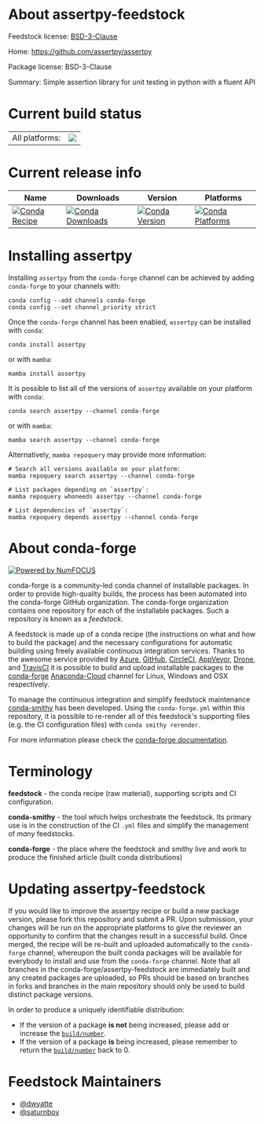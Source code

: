 About assertpy-feedstock
========================

Feedstock license: [BSD-3-Clause](https://github.com/conda-forge/assertpy-feedstock/blob/main/LICENSE.txt)

Home: https://github.com/assertpy/assertpy

Package license: BSD-3-Clause

Summary: Simple assertion library for unit testing in python with a fluent API

Current build status
====================


<table><tr><td>All platforms:</td>
    <td>
      <a href="https://dev.azure.com/conda-forge/feedstock-builds/_build/latest?definitionId=2719&branchName=main">
        <img src="https://dev.azure.com/conda-forge/feedstock-builds/_apis/build/status/assertpy-feedstock?branchName=main">
      </a>
    </td>
  </tr>
</table>

Current release info
====================

| Name | Downloads | Version | Platforms |
| --- | --- | --- | --- |
| [![Conda Recipe](https://img.shields.io/badge/recipe-assertpy-green.svg)](https://anaconda.org/conda-forge/assertpy) | [![Conda Downloads](https://img.shields.io/conda/dn/conda-forge/assertpy.svg)](https://anaconda.org/conda-forge/assertpy) | [![Conda Version](https://img.shields.io/conda/vn/conda-forge/assertpy.svg)](https://anaconda.org/conda-forge/assertpy) | [![Conda Platforms](https://img.shields.io/conda/pn/conda-forge/assertpy.svg)](https://anaconda.org/conda-forge/assertpy) |

Installing assertpy
===================

Installing `assertpy` from the `conda-forge` channel can be achieved by adding `conda-forge` to your channels with:

```
conda config --add channels conda-forge
conda config --set channel_priority strict
```

Once the `conda-forge` channel has been enabled, `assertpy` can be installed with `conda`:

```
conda install assertpy
```

or with `mamba`:

```
mamba install assertpy
```

It is possible to list all of the versions of `assertpy` available on your platform with `conda`:

```
conda search assertpy --channel conda-forge
```

or with `mamba`:

```
mamba search assertpy --channel conda-forge
```

Alternatively, `mamba repoquery` may provide more information:

```
# Search all versions available on your platform:
mamba repoquery search assertpy --channel conda-forge

# List packages depending on `assertpy`:
mamba repoquery whoneeds assertpy --channel conda-forge

# List dependencies of `assertpy`:
mamba repoquery depends assertpy --channel conda-forge
```


About conda-forge
=================

[![Powered by
NumFOCUS](https://img.shields.io/badge/powered%20by-NumFOCUS-orange.svg?style=flat&colorA=E1523D&colorB=007D8A)](https://numfocus.org)

conda-forge is a community-led conda channel of installable packages.
In order to provide high-quality builds, the process has been automated into the
conda-forge GitHub organization. The conda-forge organization contains one repository
for each of the installable packages. Such a repository is known as a *feedstock*.

A feedstock is made up of a conda recipe (the instructions on what and how to build
the package) and the necessary configurations for automatic building using freely
available continuous integration services. Thanks to the awesome service provided by
[Azure](https://azure.microsoft.com/en-us/services/devops/), [GitHub](https://github.com/),
[CircleCI](https://circleci.com/), [AppVeyor](https://www.appveyor.com/),
[Drone](https://cloud.drone.io/welcome), and [TravisCI](https://travis-ci.com/)
it is possible to build and upload installable packages to the
[conda-forge](https://anaconda.org/conda-forge) [Anaconda-Cloud](https://anaconda.org/)
channel for Linux, Windows and OSX respectively.

To manage the continuous integration and simplify feedstock maintenance
[conda-smithy](https://github.com/conda-forge/conda-smithy) has been developed.
Using the ``conda-forge.yml`` within this repository, it is possible to re-render all of
this feedstock's supporting files (e.g. the CI configuration files) with ``conda smithy rerender``.

For more information please check the [conda-forge documentation](https://conda-forge.org/docs/).

Terminology
===========

**feedstock** - the conda recipe (raw material), supporting scripts and CI configuration.

**conda-smithy** - the tool which helps orchestrate the feedstock.
                   Its primary use is in the construction of the CI ``.yml`` files
                   and simplify the management of *many* feedstocks.

**conda-forge** - the place where the feedstock and smithy live and work to
                  produce the finished article (built conda distributions)


Updating assertpy-feedstock
===========================

If you would like to improve the assertpy recipe or build a new
package version, please fork this repository and submit a PR. Upon submission,
your changes will be run on the appropriate platforms to give the reviewer an
opportunity to confirm that the changes result in a successful build. Once
merged, the recipe will be re-built and uploaded automatically to the
`conda-forge` channel, whereupon the built conda packages will be available for
everybody to install and use from the `conda-forge` channel.
Note that all branches in the conda-forge/assertpy-feedstock are
immediately built and any created packages are uploaded, so PRs should be based
on branches in forks and branches in the main repository should only be used to
build distinct package versions.

In order to produce a uniquely identifiable distribution:
 * If the version of a package **is not** being increased, please add or increase
   the [``build/number``](https://docs.conda.io/projects/conda-build/en/latest/resources/define-metadata.html#build-number-and-string).
 * If the version of a package **is** being increased, please remember to return
   the [``build/number``](https://docs.conda.io/projects/conda-build/en/latest/resources/define-metadata.html#build-number-and-string)
   back to 0.

Feedstock Maintainers
=====================

* [@dwyatte](https://github.com/dwyatte/)
* [@saturnboy](https://github.com/saturnboy/)


